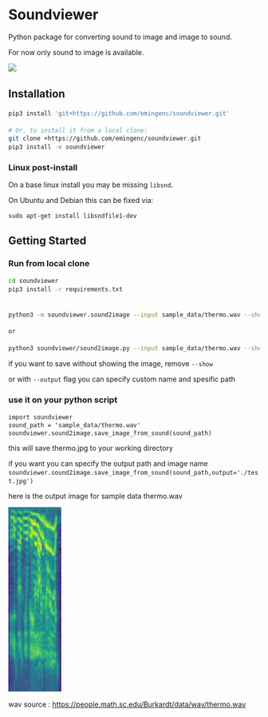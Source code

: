 <!-- sound to image image to sound python package  -->

# Soundviewer

Python package for converting sound to image and image to sound.

For now only sound to image is available.

![](https://c.tenor.com/5eU8wSWY8zkAAAAC/wow-cool.gif)


## Installation

```bash
pip3 install 'git+https://github.com/emingenc/soundviewer.git'

# Or, to install it from a local clone:
git clone +https://github.com/emingenc/soundviewer.git
pip3 install -e soundviewer
```

### Linux post-install

On a base linux install you may be missing `libsnd`.

On Ubuntu and Debian this can be fixed via:

```
sudo apt-get install libsndfile1-dev
```

## Getting Started

### Run from local clone

```bash
cd soundviewer
pip3 install -r requirements.txt


python3 -m soundviewer.sound2image --input sample_data/thermo.wav --show

or

python3 soundviewer/sound2image.py --input sample_data/thermo.wav --show

```

if you want to save without showing the image, remove `--show`

or with `--output` flag you can specify custom name and spesific path

### use it on your python script

```python3
import soundviewer
sound_path = 'sample_data/thermo.wav'
soundviewer.sound2image.save_image_from_sound(sound_path)
```
this will save thermo.jpg to your working directory

if you want you can specify the output path and image name `soundviewer.sound2image.save_image_from_sound(sound_path,output='./test.jpg')`

here is the output image for sample data thermo.wav

![sound to image](https://raw.githubusercontent.com/emingenc/soundviewer/master/sample_data/thermo.jpg)






wav source : https://people.math.sc.edu/Burkardt/data/wav/thermo.wav
